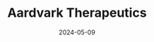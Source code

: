 ---  
layout: startup_page  
title: "Aardvark Therapeutics"  
id: "aardvarktherapeutics.com"  
permalink: "/aardvarktherapeuticsaardvarktherapeutics.com05092024/"  
website: "https://www.aardvarktherapeutics.com/"  
funding_round: "Series C"  
funding_amount: "$85M"  
investors: "Decheng Capital, Cormorant Asset Management, Surveyor Capital, SymBiosis, Tetragon Financial Group, Walleye Capital, Laurion Capital Management, LG Technology Ventures, Cantor Ventures, Silver Arc Private Capital, The Prader-Willi Syndrome Association – USA, Vickers Venture Partners, Foundation for Prader-Willi Research"  
about: "Aardvark Therapeutics is a clinical-stage biopharmaceutical company developing novel, small-molecule therapeutics to activate innate homeostatic pathways for treating metabolic diseases and inflammation. Their lead compound, ARD-101, is an oral drug targeting bitter taste receptors to reduce hunger. This drug shows promise in treating Prader-Willi Syndrome and obesity."  
markets: "Biotechnology, Pharmaceuticals, Therapeutics"  
hq: "San Diego, California, United States"  
founded_year: ""  
linkedin: "https://www.linkedin.com/company/aardvark-therapeutics"  
twitter: ""  
instagram: ""  
facebook: ""  
crunchbase: "https://www.crunchbase.com/organization/aardvark-therapeutics"  
pitchbook: "https://pitchbook.com/profiles/company/267589-81"  

date_display: "09-May-2024"  
date: "2024-05-09"

# SEO Optimization  
meta_title: "Aardvark Therapeutics - Series C Funding ($85M)"  
meta_description: "Aardvark Therapeutics, Aardvark Therapeutics is a clinical-stage biopharmaceutical company developing novel, small-molecule therapeutics to activate innate homeostatic pathw..."  
meta_keywords: "Aardvark Therapeutics, Biotechnology, Pharmaceuticals, Therapeutics, Series C funding"  
canonical_url: "https://startup.projectstartups.com/aardvarktherapeuticsaardvarktherapeutics.com05092024/"  
---